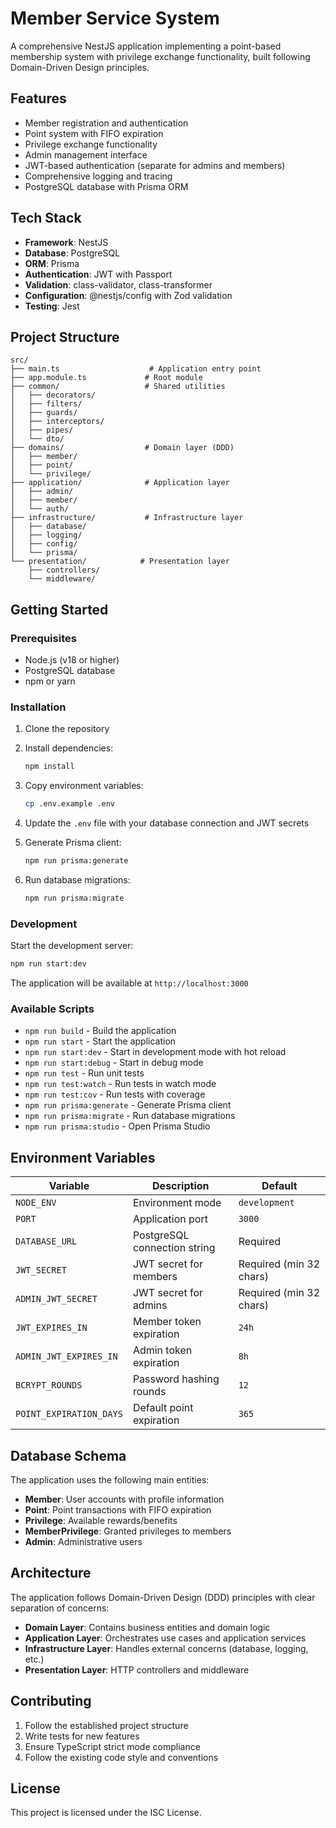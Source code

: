 # Member Service System

A comprehensive NestJS application implementing a point-based membership system with privilege exchange functionality, built following Domain-Driven Design principles.

## Features

- Member registration and authentication
- Point system with FIFO expiration
- Privilege exchange functionality
- Admin management interface
- JWT-based authentication (separate for admins and members)
- Comprehensive logging and tracing
- PostgreSQL database with Prisma ORM

## Tech Stack

- **Framework**: NestJS
- **Database**: PostgreSQL
- **ORM**: Prisma
- **Authentication**: JWT with Passport
- **Validation**: class-validator, class-transformer
- **Configuration**: @nestjs/config with Zod validation
- **Testing**: Jest

## Project Structure

```
src/
├── main.ts                    # Application entry point
├── app.module.ts             # Root module
├── common/                   # Shared utilities
│   ├── decorators/
│   ├── filters/
│   ├── guards/
│   ├── interceptors/
│   ├── pipes/
│   └── dto/
├── domains/                  # Domain layer (DDD)
│   ├── member/
│   ├── point/
│   └── privilege/
├── application/              # Application layer
│   ├── admin/
│   ├── member/
│   └── auth/
├── infrastructure/           # Infrastructure layer
│   ├── database/
│   ├── logging/
│   ├── config/
│   └── prisma/
└── presentation/            # Presentation layer
    ├── controllers/
    └── middleware/
```

## Getting Started

### Prerequisites

- Node.js (v18 or higher)
- PostgreSQL database
- npm or yarn

### Installation

1. Clone the repository
2. Install dependencies:
   ```bash
   npm install
   ```

3. Copy environment variables:
   ```bash
   cp .env.example .env
   ```

4. Update the `.env` file with your database connection and JWT secrets

5. Generate Prisma client:
   ```bash
   npm run prisma:generate
   ```

6. Run database migrations:
   ```bash
   npm run prisma:migrate
   ```

### Development

Start the development server:
```bash
npm run start:dev
```

The application will be available at `http://localhost:3000`

### Available Scripts

- `npm run build` - Build the application
- `npm run start` - Start the application
- `npm run start:dev` - Start in development mode with hot reload
- `npm run start:debug` - Start in debug mode
- `npm run test` - Run unit tests
- `npm run test:watch` - Run tests in watch mode
- `npm run test:cov` - Run tests with coverage
- `npm run prisma:generate` - Generate Prisma client
- `npm run prisma:migrate` - Run database migrations
- `npm run prisma:studio` - Open Prisma Studio

## Environment Variables

| Variable | Description | Default |
|----------|-------------|---------|
| `NODE_ENV` | Environment mode | `development` |
| `PORT` | Application port | `3000` |
| `DATABASE_URL` | PostgreSQL connection string | Required |
| `JWT_SECRET` | JWT secret for members | Required (min 32 chars) |
| `ADMIN_JWT_SECRET` | JWT secret for admins | Required (min 32 chars) |
| `JWT_EXPIRES_IN` | Member token expiration | `24h` |
| `ADMIN_JWT_EXPIRES_IN` | Admin token expiration | `8h` |
| `BCRYPT_ROUNDS` | Password hashing rounds | `12` |
| `POINT_EXPIRATION_DAYS` | Default point expiration | `365` |

## Database Schema

The application uses the following main entities:

- **Member**: User accounts with profile information
- **Point**: Point transactions with FIFO expiration
- **Privilege**: Available rewards/benefits
- **MemberPrivilege**: Granted privileges to members
- **Admin**: Administrative users

## Architecture

The application follows Domain-Driven Design (DDD) principles with clear separation of concerns:

- **Domain Layer**: Contains business entities and domain logic
- **Application Layer**: Orchestrates use cases and application services
- **Infrastructure Layer**: Handles external concerns (database, logging, etc.)
- **Presentation Layer**: HTTP controllers and middleware

## Contributing

1. Follow the established project structure
2. Write tests for new features
3. Ensure TypeScript strict mode compliance
4. Follow the existing code style and conventions

## License

This project is licensed under the ISC License.